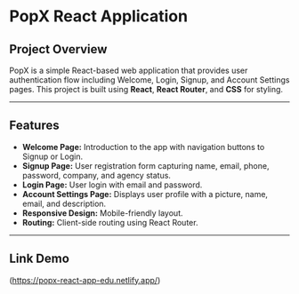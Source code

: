 # PopX React Application

## Project Overview
PopX is a simple React-based web application that provides user authentication flow including Welcome, Login, Signup, and Account Settings pages. This project is built using **React**, **React Router**, and **CSS** for styling.

---

## Features
- **Welcome Page:** Introduction to the app with navigation buttons to Signup or Login.
- **Signup Page:** User registration form capturing name, email, phone, password, company, and agency status.
- **Login Page:** User login with email and password.
- **Account Settings Page:** Displays user profile with a picture, name, email, and description.
- **Responsive Design:** Mobile-friendly layout.
- **Routing:** Client-side routing using React Router.

---

## Link Demo
(https://popx-react-app-edu.netlify.app/)
